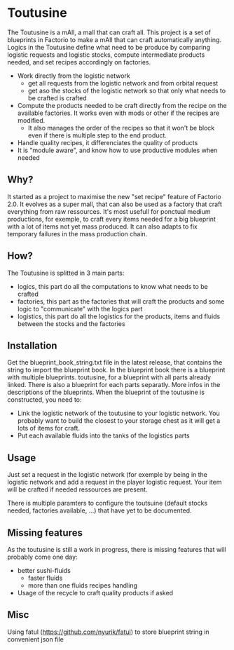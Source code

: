 # Toutusine

The Toutusine is a mAll, a mall that can craft all. This project is a set of blueprints in Factorio to make a mAll that can craft automatically anything. Logics in the Toutusine define what need to be produce by comparing logistic requests and logistic stocks, compute intermediate products needed, and set recipes accordingly on factories.

* Work directly from the logistic network
  * get all requests from the logistic network and from orbital request 
  * get aso the stocks of the logistic network so that only what needs to be crafted is crafted
* Compute the products needed to be craft directly from the recipe on the available factories. It works even with mods or other if the recipes are modified.
  * It also manages the order of the recipes so that it won't be block even if there is multiple step to the end product.
* Handle quality recipes, it differenciates the quality of products
* It is "module aware", and know how to use productive modules when needed

## Why?
It started as a project to maximise the new "set recipe" feature of Factorio 2.0. It evolves as a super mall, that can also be used as a factory that craft everything from raw ressources. It's most usefull for ponctual medium productions, for exemple, to craft every items needed for a big blueprint with a lot of items not yet mass produced. It can also adapts to fix temporary failures in the mass production chain.

## How?
The Toutusine is splitted in 3 main parts:
* logics, this part do all the computations to know what needs to be crafted
* factories, this part as the factories that will craft the products and some logic to "communicate" with the logics part
* logistics, this part do all the logistics for the products, items and fluids between the stocks and the factories

## Installation
Get the blueprint_book_string.txt file in the latest release, that contains the string to import the blueprint book. In the blueprint book there is a blueprint with multiple blueprints. toutusine, for a blueprint with all parts already linked. There is also a blueprint for each parts separatly. More infos in the descriptions of the blueprints.
When the blueprint of the toutusine is constructed, you need to:
* Link the logistic network of the toutusine to your logistic network. You probably want to build the closest to your storage chest as it will get a lots of items for craft. 
* Put each available fluids into the tanks of the logistics parts

## Usage
Just set a request in the logistic network (for exemple by being in the logistic network and add a request in the player logistic request. Your item will be crafted if needed ressources are present.

There is multiple paramters to configure the toutsuine (default stocks needed, factories available, ...) that have yet to be documented.

## Missing features
As the toutusine is still a work in progress, there is missing features that will probably come one day:
* better sushi-fluids
  * faster fluids
  * more than one fluids recipes handling
* Usage of the recycle to craft quality products if asked

## Misc
Using fatul (https://github.com/nyurik/fatul) to store blueprint string in convenient json file
